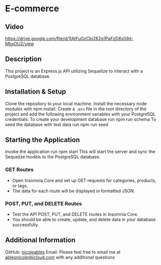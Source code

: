 # E-commerce

## Video
https://drive.google.com/file/d/1IAtFuGzCbi262g1PaFzD8x09d-MbsOUZ/view

## Description
This project is an Express.js API utilizing Sequelize to interact with a PostgreSQL database.

## Installation & Setup
Clone the repository to your local machine.
Install the necessary node modules with npm install.
Create a `.env` file in the root directory of the project and add the following environment variables with your PostgreSQL credentials:
To create your development database run npm run schema
To seed the database with test data run npm run seed


## Starting the Application
Invoke the application run npm start
This will start the server and sync the Sequelize models to the PostgreSQL database.

### GET Routes

- Open Insomnia Core and set up GET requests for categories, products, or tags.
- The data for each route will be displayed in formatted JSON.

### POST, PUT, and DELETE Routes

- Test the API POST, PUT, and DELETE routes in Insomnia Core.
- You should be able to create, update, and delete data in your database successfully.

## Additional Information
GitHub: [nicoleables](https://github.com/nicoleables)
Email: Please feel free to email me at <u>ablesnicole@icloud.com</u> with any additional questions